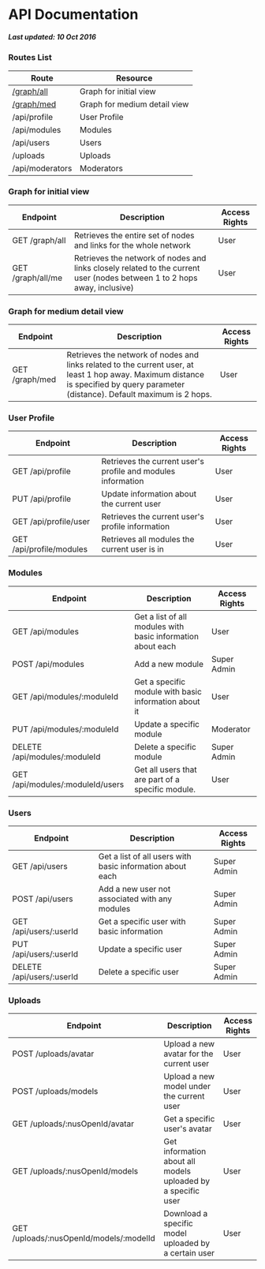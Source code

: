 # API Documentation

##### Last updated: 10 Oct 2016

### Routes List
|      Route      |      Resource     | 
| --------------  | ----------------- | 
|    [/graph/all](/graph_all.md)   | Graph for initial view |
| [/graph/med](docs/graph_med.md) | Graph for medium detail view |
|   /api/profile  |    User Profile   |
|   /api/modules  |      Modules      | 
|    /api/users   |       Users       |
|     /uploads    |      Uploads      |
| /api/moderators |     Moderators    |

### Graph for initial view
| Endpoint | Description | Access Rights |
|---|---|---|
| GET /graph/all | Retrieves the entire set of nodes and links for the whole network | User |
| GET /graph/all/me | Retrieves the network of nodes and links closely related to the current user (nodes between 1 to 2 hops away, inclusive) | User |


### Graph for medium detail view
| Endpoint | Description | Access Rights |
|---|---|---|
| GET /graph/med | Retrieves the network of nodes and links related to the current user, at least 1 hop away. Maximum distance is specified by query parameter (distance). Default maximum is 2 hops. | User |


### User Profile
|          Endpoint          |                             Description                            |  Access Rights  |
|----------------------------|--------------------------------------------------------------------|-----------------|
|       GET /api/profile     |    Retrieves the current user's profile and modules information    |      User       |
|      PUT /api/profile      |              Update information about the current user             |      User       |
|    GET /api/profile/user   |          Retrieves the current user's profile information          |      User       |
|  GET /api/profile/modules  |            Retrieves all modules the current user is in            |      User       |

### Modules
|             Endpoint             |                            Description                           |  Access Rights  |
|----------------------------------|------------------------------------------------------------------|-----------------|
|         GET /api/modules         |    Get a list of all modules with basic information about each   |      User       |
|         POST /api/modules        |                          Add a new module                        |   Super Admin   |
|    GET /api/modules/:moduleId    |       Get a specific module with basic information about it      |      User       |
|    PUT /api/modules/:moduleId    |                      Update a specific module                    |    Moderator    |
|  DELETE /api/modules/:moduleId   |                      Delete a specific module                    |   Super Admin   |
| GET /api/modules/:moduleId/users |         Get all users that are part of a specific module.        |      User       |



### Users
|         Endpoint          |                         Description                         | Access Rights |
|---------------------------|-------------------------------------------------------------|---------------|
|      GET /api/users       |  Get a list of all users with basic information about each  |  Super Admin  |
|      POST /api/users      |       Add a new user not associated with any modules        |  Super Admin  |
|  GET /api/users/:userId   |         Get a specific user with basic information          |  Super Admin  |
|  PUT /api/users/:userId   |                    Update a specific user                   |  Super Admin  |
| DELETE /api/users/:userId |                    Delete a specific user                   |  Super Admin  |


### Uploads
|                  Endpoint                 |                           Description                          | Access Rights |
|-------------------------------------------|----------------------------------------------------------------|---------------|
|            POST /uploads/avatar           |            Upload a new avatar for the current user            |      User     |
|           POST /uploads/models            |            Upload a new model under the current user           |      User     |
|      GET /uploads/:nusOpenId/avatar       |                  Get a specific user's avatar                  |      User     |
|      GET /uploads/:nusOpenId/models       |  Get information about all models uploaded by a specific user  |      User     |
|  GET /uploads/:nusOpenId/models/:modelId  |      Download a specific model uploaded by a certain user      |      User     |